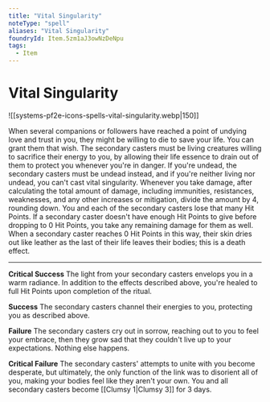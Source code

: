 ```yaml
---
title: "Vital Singularity"
noteType: "spell"
aliases: "Vital Singularity"
foundryId: Item.5zm1aJ3owNzDeNpu
tags:
  - Item
---
```


# Vital Singularity
![[systems-pf2e-icons-spells-vital-singularity.webp|150]]

When several companions or followers have reached a point of undying love and trust in you, they might be willing to die to save your life. You can grant them that wish. The secondary casters must be living creatures willing to sacrifice their energy to you, by allowing their life essence to drain out of them to protect you whenever you're in danger. If you're undead, the secondary casters must be undead instead, and if you're neither living nor undead, you can't cast vital singularity. Whenever you take damage, after calculating the total amount of damage, including immunities, resistances, weaknesses, and any other increases or mitigation, divide the amount by 4, rounding down. You and each of the secondary casters lose that many Hit Points. If a secondary caster doesn't have enough Hit Points to give before dropping to 0 Hit Points, you take any remaining damage for them as well. When a secondary caster reaches 0 Hit Points in this way, their skin dries out like leather as the last of their life leaves their bodies; this is a death effect.

* * *

**Critical Success** The light from your secondary casters envelops you in a warm radiance. In addition to the effects described above, you're healed to full Hit Points upon completion of the ritual.

**Success** The secondary casters channel their energies to you, protecting you as described above.

**Failure** The secondary casters cry out in sorrow, reaching out to you to feel your embrace, then they grow sad that they couldn't live up to your expectations. Nothing else happens.

**Critical Failure** The secondary casters' attempts to unite with you become desperate, but ultimately, the only function of the link was to disorient all of you, making your bodies feel like they aren't your own. You and all secondary casters become [[Clumsy 1|Clumsy 3]] for 3 days.
